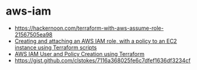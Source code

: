 # aws-iam

- https://hackernoon.com/terraform-with-aws-assume-role-21567505ea98
- [Creating and attaching an AWS IAM role, with a policy to an EC2 instance using Terraform scripts
](https://medium.com/@kulasangar91/creating-and-attaching-an-aws-iam-role-with-a-policy-to-an-ec2-instance-using-terraform-scripts-aa85f3e6dfff)
- [AWS IAM User and Policy Creation using Terraform
](https://medium.com/devopslinks/aws-iam-user-and-policy-creation-using-terraform-7cd781e06c97)
- https://gist.github.com/clstokes/7116a368025fe6c7dfef1636df3234cf
